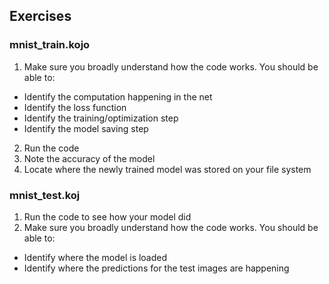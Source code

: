 ## Exercises

### mnist_train.kojo
1. Make sure you broadly understand how the code works. You should be able to:
  * Identify the computation happening in the net
  * Identify the loss function
  * Identify the training/optimization step
  * Identify the model saving step
2. Run the code
3. Note the accuracy of the model
4. Locate where the newly trained model was stored on your file system

### mnist_test.koj
1. Run the code to see how your model did
2. Make sure you broadly understand how the code works. You should be able to:
  * Identify where the model is loaded
  * Identify where the predictions for the test images are happening
